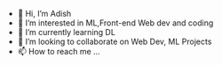 - 👋 Hi, I’m Adish 
- 👀 I’m interested in ML,Front-end Web dev and coding
- 🌱 I’m currently learning DL
- 💞️ I’m looking to collaborate on Web Dev, ML Projects
- 📫 How to reach me ...

<!---
adish021203/adish021203 is a ✨ special ✨ repository because its `README.md` (this file) appears on your GitHub profile.
You can click the Preview link to take a look at your changes.
--->
